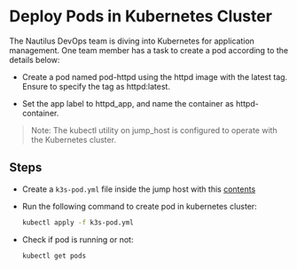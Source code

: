 # Deploy Pods in Kubernetes Cluster

The Nautilus DevOps team is diving into Kubernetes for application management. One team member has a task to create a pod according to the details below:

- Create a pod named pod-httpd using the httpd image with the latest tag. Ensure to specify the tag as httpd:latest.

- Set the app label to httpd_app, and name the container as httpd-container.

> Note: The kubectl utility on jump_host is configured to operate with the Kubernetes cluster.

## Steps

- Create a `k3s-pod.yml` file inside the jump host with this [contents](../files/k3s-pod.yml)
- Run the following command to create pod in kubernetes cluster:

    ```sh
    kubectl apply -f k3s-pod.yml
    ```

- Check if pod is running or not:

    ```sh
    kubectl get pods
    ```
